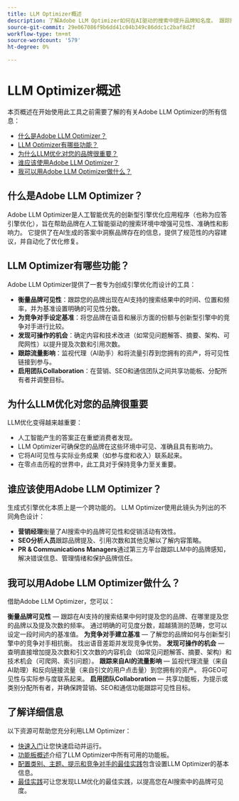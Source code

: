 ```yaml
---
title: LLM Optimizer概述
description: 了解Adobe LLM Optimizer如何在AI驱动的搜索中提升品牌知名度。 跟踪提及、引文和见解。 立即开始优化以实现更好的参与和影响。
source-git-commit: 29e067086f9b6dd41c04b349c86ddc1c2baf8d2f
workflow-type: tm+mt
source-wordcount: '579'
ht-degree: 0%

---
```



# LLM Optimizer概述

本页概述在开始使用此工具之前需要了解的有关Adobe LLM Optimizer的所有信息：

* [什么是Adobe LLM Optimizer？](#what-is-adobe-llm-optimizer)
* [LLM Optimizer有哪些功能？](#what-are-llm-optimizer-capabilities)
* [为什么LLM优化对您的品牌很重要？](#why-llm-optimization-matters-for-your-brand)
* [谁应该使用Adobe LLM Optimizer？](#who-should-use-adobe-llm-optimizer)
* [我可以用Adobe LLM Optimizer做什么？](#what-can-i-do-with-adobe-llm-optimizer)

## 什么是Adobe LLM Optimizer？

Adobe LLM Optimizer是人工智能优先的创新型引擎优化应用程序（也称为应答引擎优化），旨在帮助品牌在人工智能驱动的搜索环境中增强可见性、准确性和影响力。 它提供了在AI生成的答案中洞察品牌存在的信息，提供了规范性的内容建议，并自动化了优化修复。

## LLM Optimizer有哪些功能？

Adobe LLM Optimizer提供了一套专为创成引擎优化而设计的工具：

* **衡量品牌可见性**：跟踪您的品牌出现在AI支持的搜索结果中的时间、位置和频率，并为基准设置明确的可见性分数。
* **为竞争对手设定基准**：将您品牌在语音和展示方面的份额与创新型引擎中的竞争对手进行比较。
* **发现可操作的机会**：确定内容和技术改进（如常见问题解答、摘要、架构、可爬网性）以提升提及次数和引用次数。
* **跟踪流量影响**：监视代理（AI助手）和将流量引荐到您拥有的资产，将可见性链接到参与。
* **启用团队Collaboration**：在营销、SEO和通信团队之间共享功能板、分配所有者并调整目标。

## 为什么LLM优化对您的品牌很重要

LLM优化变得越来越重要：

* 人工智能产生的答案正在重塑消费者发现。
* LLM Optimizer可确保您的品牌在这些环境中可见、准确且具有影响力。
* 它将AI可见性与实际业务成果（如参与度和收入）联系起来。
* 在零点击历程的世界中，此工具对于保持竞争力至关重要。

## 谁应该使用Adobe LLM Optimizer？

生成式引擎优化本质上是一个跨功能的。 LLM Optimizer使用此镜头为列出的不同角色设计：

* **营销经理**&#x200B;衡量了AI搜索中的品牌可见性和促销活动有效性。
* **SEO分析人员**&#x200B;跟踪品牌提及、引用次数和其他见解以了解内容策略。
* **PR &amp; Communications Managers**&#x200B;通过第三方平台跟踪LLM中的品牌感知，解决错误信息、管理情绪和保护品牌信任。

## 我可以用Adobe LLM Optimizer做什么？

借助Adobe LLM Optimizer，您可以：

**衡量品牌可见性** — 跟踪在AI支持的搜索结果中何时提及您的品牌、在哪里提及您的品牌以及提及次数的频率。 通过明确的可见度分数，超越猜测的范畴，您可以设定一段时间内的基准值。
**为竞争对手建立基准** — 了解您的品牌如何与创新型引擎中的竞争对手相抗衡。 找出语音差距并发现竞争优势。
**发现可操作的机会** — 查明直接增加提及次数和引文次数的内容机会（如常见问题解答、摘要、架构）和技术机会（可爬网、索引问题）。
**跟踪来自AI的流量影响** — 监视代理流量（来自AI助理）和反向链接流量（来自引文的用户点击量）到您拥有的资产。 将GEO可见性与实际参与度联系起来。
**启用团队Collaboration** — 共享功能板，为提示或类别分配所有者，并确保跨营销、SEO和通信功能跟踪可见性目标。


## 了解详细信息

以下资源可帮助您充分利用LLM Optimizer：

* [快速入门](/help/overview/quick-start.md)让您快速启动并运行。
* [功能板概述](/help/dashboards/dashboards-overview.md)介绍了LLM Optimizer中所有可用的功能板。
* [配置类别、主题、提示和竞争对手的最佳实践](/help/overview/best-practices-topics-prompts.md)包含设置LLM Optimizer的基本信息。
* [最佳实践](/help/tutorials/best-practices.md)可让您发现LLM优化的最佳实践，以提高您在AI搜索中的品牌可见度。






